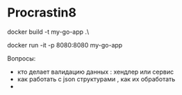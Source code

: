 # Procrastin8


 docker build -t my-go-app .\

 docker run -it -p  8080:8080 my-go-app 

 Вопросы:

 - кто делает валидацию данных : хендлер или сервис
 - как работать с json структурами , как их обработать
 - 
